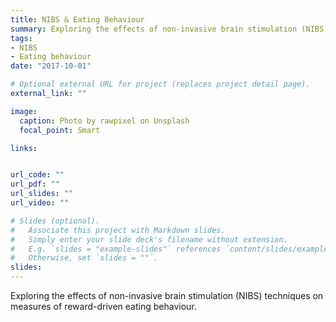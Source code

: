 ```yaml
---
title: NIBS & Eating Behaviour
summary: Exploring the effects of non-invasive brain stimulation (NIBS) techniques on measures of reward-driven eating behaviour.
tags:
- NIBS
- Eating behaviour
date: "2017-10-01"

# Optional external URL for project (replaces project detail page).
external_link: ""

image:
  caption: Photo by rawpixel on Unsplash
  focal_point: Smart

links:


url_code: ""
url_pdf: ""
url_slides: ""
url_video: ""

# Slides (optional).
#   Associate this project with Markdown slides.
#   Simply enter your slide deck's filename without extension.
#   E.g. `slides = "example-slides"` references `content/slides/example-slides.md`.
#   Otherwise, set `slides = ""`.
slides: 
---
```


Exploring the effects of non-invasive brain stimulation (NIBS) techniques on measures of reward-driven eating behaviour.